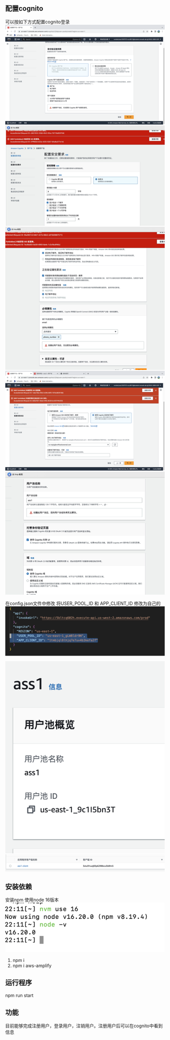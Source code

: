 ## 配置cognito
可以按如下方式配置cognito登录
![登录](./image/1.jpg)
![登录](./image/2.jpg)
![登录](./image/3.jpg)
![登录](./image/4.jpg)
![登录](./image/5.jpg)

在config.json文件中修改
将USER_POOL_ID 和 APP_CLIENT_ID 修改为自己的
![登录](./image/8.jpg)

![登录](./image/6.jpg)
![登录](./image/7.jpg)

## 安装依赖

安装npm 使用node 16版本
![node 版本](./image/node.png)

1. npm i
2. npm i aws-amplify

## 运行程序

npm run start

## 功能
目前能够完成注册用户，登录用户，注销用户。注册用户后可以在cognito中看到信息